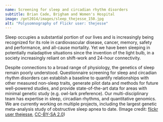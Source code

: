```yaml
---
name: Screening for sleep and circadian rhythm disorders
subtitle: Brian Cade, Brigham and Women's Hospital
image: /get2014/images/sleep_thejesse_150.jpg
alt: "Polysomnography of Flickr user: thejesse"
---
```


Sleep occupies a substantial portion of our lives and is increasingly being recognized for its role in cardiovascular disease, cancer, memory, safety and performance, and all-cause mortality. Yet we have been sleeping in potentially maladaptive situations since the invention of the light bulb, in a society increasingly reliant on shift-work and 24-hour connectivity.

Despite connections to a broad range of physiology, the genetics of sleep remain poorly understood. Questionnaire screening for sleep and circadian rhythm disorders can establish a baseline to quantify relationships with other measured non-sleep traits, generate pilot data and methods for future well-powered studies, and provide state-of-the-art data for areas with minimal genetic study (e.g. owl-lark preference). Our multi-disciplinary team has expertise in sleep, circadian rhythms, and quantitative genomics. We are currently working on multiple projects, including the largest genetic meta-analysis study of obstructive sleep apnea to date. (Image credit: [flickr user thejesse](http://www.flickr.com/photos/thejesse/413461932/), [CC-BY-SA 2.0](http://creativecommons.org/licenses/by-sa/2.0/deed.en))
